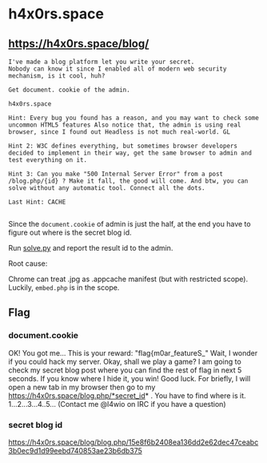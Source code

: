 # h4x0rs.space
## https://h4x0rs.space/blog/
```
I've made a blog platform let you write your secret. 
Nobody can know it since I enabled all of modern web security mechanism, is it cool, huh?

Get document. cookie of the admin.

h4x0rs.space

Hint: Every bug you found has a reason, and you may want to check some uncommon HTML5 features Also notice that, the admin is using real browser, since I found out Headless is not much real-world. GL

Hint 2: W3C defines everything, but sometimes browser developers decided to implement in their way, get the same browser to admin and test everything on it.

Hint 3: Can you make "500 Internal Server Error" from a post /blog.php/{id} ? Make it fall, the good will come. And btw, you can solve without any automatic tool. Connect all the dots.

Last Hint: CACHE


```

Since the `document.cookie` of admin is just the half, at the end you have to figure out where is the secret blog id.

Run [solve.py](solve.py) and report the result id to the admin.


Root cause:

Chrome can treat .jpg as .appcache manifest (but with restricted scope). Luckily, `embed.php` is in the scope.


## Flag
### document.cookie
OK! You got me... This is your reward: "flag{m0ar_featureS_" Wait, I wonder if you could hack my server. Okay, shall we play a game? I am going to check my secret blog post where you can find the rest of flag in next 5 seconds. If you know where I hide it, you win! Good luck. For briefly, I will open a new tab in my browser then go to my https://h4x0rs.space/blog.php/*secret_id* . You have to find where is it. 1...2...3...4..5... (Contact me @l4wio on IRC if you have a question)

### secret blog id
https://h4x0rs.space/blog/blog.php/15e8f6b2408ea136dd2e62dec47ceabc3b0ec9d1d99eebd740853ae23b6db375
